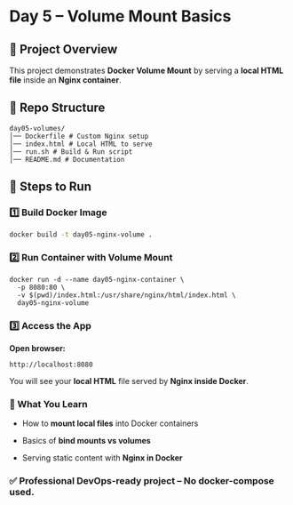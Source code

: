 # Day 5 – Volume Mount Basics

## 📌 Project Overview
This project demonstrates **Docker Volume Mount** by serving a **local HTML file** inside an **Nginx container**.

## 📂 Repo Structure
```
day05-volumes/
│── Dockerfile # Custom Nginx setup
│── index.html # Local HTML to serve
│── run.sh # Build & Run script
│── README.md # Documentation
```
## 🚀 Steps to Run
### 1️⃣ Build Docker Image
```bash
docker build -t day05-nginx-volume .
```

### 2️⃣ Run Container with Volume Mount
```
docker run -d --name day05-nginx-container \
  -p 8080:80 \
  -v $(pwd)/index.html:/usr/share/nginx/html/index.html \
  day05-nginx-volume
```
### 3️⃣ Access the App
**Open browser:**
```
http://localhost:8080
```
You will see your **local HTML** file served by **Nginx inside Docker**.

### 📖 What You Learn
* How to **mount local files** into Docker containers

* Basics of **bind mounts vs volumes**

* Serving static content with **Nginx in Docker**

### ✅ Professional DevOps-ready project – No docker-compose used.